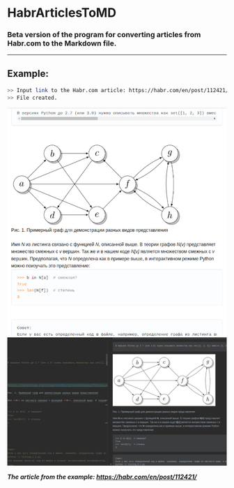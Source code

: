 # HabrArticlesToMD

### Beta version of the program for converting articles from Habr.com to the Markdown file.

---
## Example:
```bash
>> Input link to the Habr.com article: https://habr.com/en/post/112421/
>> File created.
```
![img_3.png](images/img_3.png)
![img_2.png](images/img_2.png)

***The article from the example: https://habr.com/en/post/112421/***